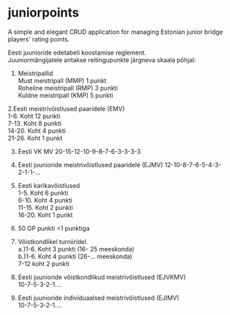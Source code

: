 # juniorpoints
A simple and elegant CRUD application for managing Estonian junior bridge players' rating points.


Eesti juunioride edetabeli koostamise reglement.		
Juuniormängijatele antakse reitingupunkte järgneva skaala põhjal:	
1. Meistripallid	
     Must meistripall (MMP)      1 punkt	
     Roheline meistripall (RMP) 3 punkti 	
     Kuldne meistripall (KMP)   5 punkti
     	
2.Eesti meistrivõistlused paaridele (EMV) 	
      1-6. Koht          12 punkti	
      7-13. Koht         8 punkti	
     14-20. Koht         4 punkti	
     21-26. Koht         1 punkt	
  	
3.  Eesti VK MV	
   20-15-12-10-9-8-7-6-3-3-3-3	
   
4.  Eesti juunioride meistrivõistlused paaridele (EJMV)	
   12-10-8-7-6-5-4-3-2-1-1-…	
   
5.  Eesti karikavõistlused	
     1-5. Koht    6 punkti	
     6-10. Koht   4 punkti	
     11-15. Koht  2 punkti	
     16-20. Koht  1 punkt	
     
6.  50 GP punkti =1 punktiga	

7. Võistkondlikel turniiridel. 	
    a.)1-6. Koht 3  punkti  (16- 25 meeskonda)	
    b.)1-6. Koht 4 punkti    (26-… meeskonda)	
        7-12 koht 2 punkti  	
        
8. Eesti juunioride võistkondlikud meistrivõistlused (EJVKMV)	
10-7-5-3-2-1….	

9. Eesti juunioride individuaalsed meistrivõistlused (EJIMV)	
10-7-5-3-2-1….
